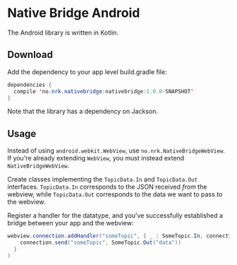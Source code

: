 # Native Bridge Android

The Android library is written in Kotlin.

## Download
Add the dependency to your app level build.gradle file:
```java
dependencies {
  compile 'no.nrk.nativebridge:nativebridge:1.0.0-SNAPSHOT'
}
```

Note that the library has a dependency on Jackson.

## Usage
Instead of using ```android.webkit.WebView```, use ```no.nrk.NativeBridgeWebView```. If you're already extending ```WebView```, you must instead extend ```NativeBridgeWebView```.

Create classes implementing the ```TopicData.In``` and ```TopicData.Out``` interfaces. ```TopicData.In``` corresponds to the JSON received _from_ the webview, while ```TopicData.Out``` corresponds to the data we want to pass _to_ the webview.

Register a handler for the datatype, and you've successfully established a bridge between your app and the webview:
```java
webview.connection.addHandler("someTopic", { _ : SomeTopic.In, connection ->
    connection.send("someTopic", SomeTopic.Out("data"))
  }
)
```
